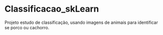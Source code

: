 # Classificacao_skLearn
Projeto estudo de classificação, usando imagens de animais para identificar se porco ou cachorro.
